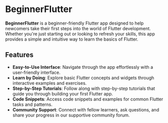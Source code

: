 # BeginnerFlutter

**BeginnerFlutter** is a beginner-friendly Flutter app designed to help newcomers take their first steps into the world of Flutter development. Whether you're just starting out or looking to refresh your skills, this app provides a simple and intuitive way to learn the basics of Flutter.

## Features

- **Easy-to-Use Interface**: Navigate through the app effortlessly with a user-friendly interface.
- **Learn by Doing**: Explore basic Flutter concepts and widgets through interactive examples and exercises.
- **Step-by-Step Tutorials**: Follow along with step-by-step tutorials that guide you through building your first Flutter app.
- **Code Snippets**: Access code snippets and examples for common Flutter tasks and patterns.
- **Community Support**: Connect with fellow learners, ask questions, and share your progress in our supportive community forum.





